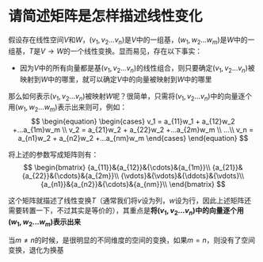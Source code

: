 # 请简述矩阵是怎样描述线性变化

假设存在线性空间$V$和$W$，$(v_1,v_2...v_n)$是$V$中的一组基，$(w_1,w_2...w_m)$是$W$中的一组基，$T$是$V \rightarrow W$的一个线性变换。显而易见，存在以下事实：

* 因为$V$中的所有向量都是基$(v_1,v_2...v_n)$的线性组合，则只要确定$(v_1,v_2...v_n)$被映射到$W$中的哪里，就可以确定$V$中的向量被映射到$W$中的哪里

那么如何表示$(v_1,v_2...v_n)$被映射$W$呢？很简单，只需将$(v_1,v_2...v_n)$中的向量逐个用$(w_1,w_2...w_m)$表示出来则可，例如：
$$
\begin{equation}
\begin{cases}
v_1 = a_{11}w_1 + a_{12}w_2 +...a_{1m}w_m \\
v_2 = a_{21}w_2 + a_{22}w_2 +...a_{2m}w_m \\
...\\
v_n = a_{n1}w_2 + a_{n2}w_2 +...a_{nm}w_m
\end{cases}
\end{equation}
$$


将上述的参数写成矩阵则有：
$$
\begin{bmatrix}
{a_{11}}&{a_{12}}&{\cdots}&{a_{1m}}\\
{a_{21}}&{a_{22}}&{\cdots}&{a_{2m}}\\
{\vdots}&{\vdots}&{\ddots}&{\vdots}\\
{a_{n1}}&{a_{n2}}&{\cdots}&{a_{nm}}\\
\end{bmatrix}
$$


这个矩阵就描述了线性变换$T$（通常我们将$v$设为列，$w$设为行，因此上述矩阵还需要转置一下，不过其实是等价的），其重点是**将$(v_1,v_2...v_n)$中的向量逐个用$(w_1,w_2...w_m)$表示出来**



当$m \not =n$的时候，是很明显的不同维度的空间的变换，如果$m=n$，则没有了空间变换，退化为换基

